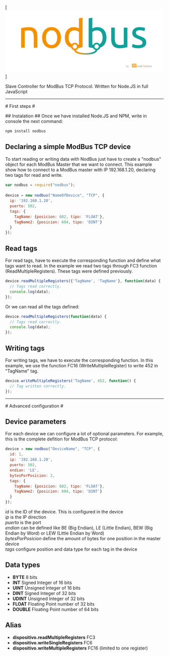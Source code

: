 [![nodbus logo](https://raw.githubusercontent.com/mmautomatizacion/nodbus/master/bin/logoNodBus.png)]

Slave Controller for ModBus TCP Protocol. Written for Node.JS in full JavaScript

---------------------


# First steps #

## Instalation ##
Once we have installed Node.JS and NPM, write in console the next command:

```bash
npm install nodbus
```



## Declaring a simple ModBus TCP device ##
To start reading or writing data with NodBus just have to create a "nodbus" object for each ModBus Master that we want to connect. This example show how to connect to a ModBus master with IP 192.168.1.20, declaring two tags for read and write.

```js
var nodbus = require("nodbus");

device = new nodbus("NameOfDevice", "TCP", {
  ip: '192.168.1.20',
  puerto: 502,
  tags: {
    TagName: {posicion: 602, tipo: 'FLOAT'},
    TagName2: {posicion: 604, tipo: 'DINT'}
  }
});
```

## Read tags ##
For read tags, have to execute the corresponding function and define what tags want to read. In the example we read two tags through FC3 function (ReadMultipleRegisters). These tags were defined previously.

```js
device.readMultipleRegisters({'TagName', 'TagName'}, function(data) {
  // Tags read correctly.
  console.log(data);
});
```

Or we can read all the tags defined:
```js
device.readMultipleRegisters(function(data) {
  // Tags read correctly.
  console.log(data);
});
```

## Writing tags ##
For writing tags, we have to execute the corresponding function. In this example, we use the function FC16 (WriteMultipleRegister) to write 452 in "TagName" tag.

```js
device.writeMultipleRegisters('TagName', 452, function() {
  // Tag written correctly.
});
```

---------------------

# Advanced configuration #

## Device parameters ##
For each device we can configure a lot of optional parameters. For example, this is the complete defition for ModBus TCP protocol:

```js
device = new nodbus("DeviceName", "TCP", {
  id: 1,
  ip: '192.168.1.20',
  puerto: 502,
  endian: 'LE',
  bytesPorPosicion: 2,
  tags: {
    TagName: {posicion: 602, tipo: 'FLOAT'},
    TagName2: {posicion: 604, tipo: 'DINT'}
  }
});
```

*id* is the ID of the device. This is configured in the device  
*ip* is the IP direction  
*puerto* is the port  
*endian* can be defined like BE (Big Endian), LE (Little Endian), BEW (Big Endian by Word) or LEW (Little Endian by Word)  
*bytesPorPosicion* define the amount of bytes for one position in the master device  
*tags* configure position and data type for each tag in the device  

## Data types ##
- **BYTE** 8 bits
- **INT** Signed Integer of 16 bits
- **UINT** Unsigned Integer of 16 bits
- **DINT** Signed Integer of 32 bits
- **UDINT** Unsigned Integer of 32 bits
- **FLOAT** Floating Point number of 32 bits
- **DOUBLE** Floating Point number of 64 bits

## Alias ##
- **dispositivo.readMultipleRegisters** FC3
- **dispositivo.writeSingleRegisters** FC6
- **dispositivo.writeMultipleRegisters** FC16 (limited to one register)
